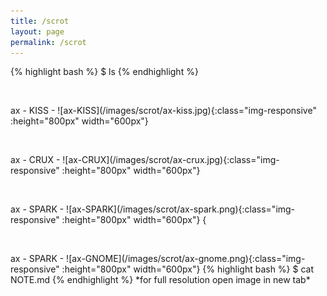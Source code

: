 ```yaml
---
title: /scrot
layout: page
permalink: /scrot
---
```

{% highlight bash %}
$ ls
{% endhighlight %}
<p>&nbsp;</p>
ax - KISS 
- ![ax-KISS](/images/scrot/ax-kiss.jpg){:class="img-responsive" :height="800px" width="600px"}
<p>&nbsp;</p>
ax - CRUX
- ![ax-CRUX](/images/scrot/ax-crux.jpg){:class="img-responsive" :height="800px" width="600px"}
<p>&nbsp;</p>
ax - SPARK
- ![ax-SPARK](/images/scrot/ax-spark.png){:class="img-responsive" :height="800px" width="600px"}
{<p>&nbsp;</p>
ax - SPARK
- ![ax-GNOME](/images/scrot/ax-gnome.png){:class="img-responsive" :height="800px" width="600px"}
{% highlight bash %}
$ cat NOTE.md
{% endhighlight %}
*for full resolution open image in new tab*
